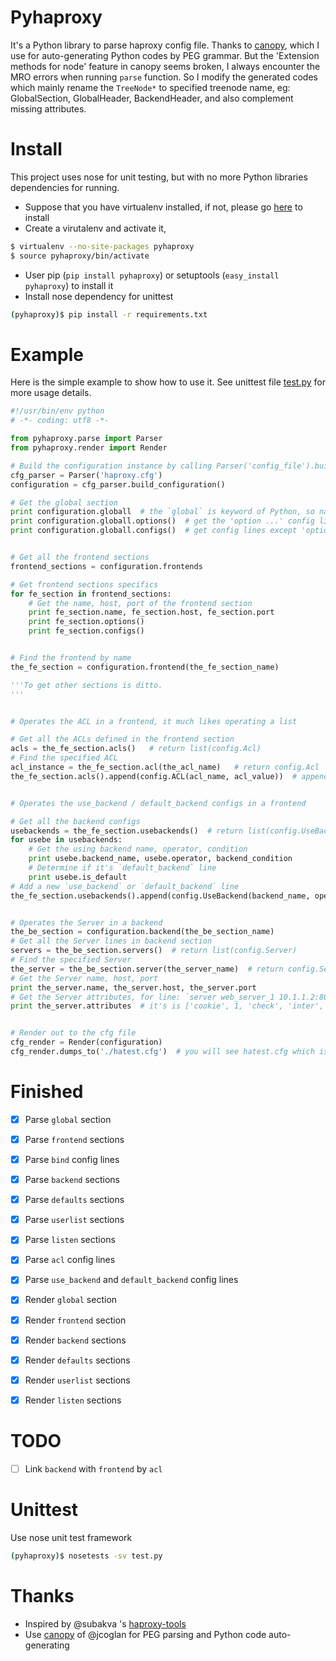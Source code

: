 # Pyhaproxy
It's a Python library to parse haproxy config file. Thanks to [canopy](https://github.com/jcoglan/canopy), which I use for auto-generating Python codes by PEG grammar. But the 'Extension methods for node' feature in canopy seems broken, I always encounter the MRO errors when running `parse` function. So I modify the generated codes which mainly rename the `TreeNode*` to specified treenode name, eg: GlobalSection, GlobalHeader, BackendHeader, and also complement missing attributes.


# Install
This project uses nose for unit testing, but with no more Python libraries dependencies for running.

* Suppose that you have virtualenv installed, if not, please go [here](https://virtualenv.readthedocs.org/en/latest/installation.html) to install
* Create a virutalenv and activate it,
```bash
$ virtualenv --no-site-packages pyhaproxy
$ source pyhaproxy/bin/activate
```
* User pip (`pip install pyhaproxy`) or setuptools (`easy_install pyhaproxy`) to install it
* Install nose dependency for unittest
```bash
(pyhaproxy)$ pip install -r requirements.txt
```


# Example
Here is the simple example to show how to use it. See unittest file [test.py](https://github.com/imjoey/pyhaproxy/blob/master/pyhaproxy/test.py) for more usage details.

```python
#!/usr/bin/env python
# -*- coding: utf8 -*-

from pyhaproxy.parse import Parser
from pyhaproxy.render import Render

# Build the configuration instance by calling Parser('config_file').build_configuration()
cfg_parser = Parser('haproxy.cfg')
configuration = cfg_parser.build_configuration()

# Get the global section
print configuration.globall  # the `global` is keyword of Python, so name it `globall`
print configuration.globall.options()  # get the 'option ...' config lines
print configuration.globall.configs()  # get config lines except 'option ...' ones


# Get all the frontend sections
frontend_sections = configuration.frontends

# Get frontend sections specifics
for fe_section in frontend_sections:
    # Get the name, host, port of the frontend section
    print fe_section.name, fe_section.host, fe_section.port
    print fe_section.options()
    print fe_section.configs()


# Find the frontend by name
the_fe_section = configuration.frontend(the_fe_section_name)

'''To get other sections is ditto.
'''


# Operates the ACL in a frontend, it much likes operating a list

# Get all the ACLs defined in the frontend section
acls = the_fe_section.acls()   # return list(config.Acl)
# Find the specified ACL
acl_instance = the_fe_section.acl(the_acl_name)   # return config.Acl
the_fe_section.acls().append(config.ACL(acl_name, acl_value))  # append the ACL into the frontend section


# Operates the use_backend / default_backend configs in a frontend

# Get all the backend configs
usebackends = the_fe_section.usebackends()  # return list(config.UseBackend)
for usebe in usebackends:
    # Get the using backend name, operator, condition
    print usebe.backend_name, usebe.operator, backend_condition
    # Determine if it's `default_backend` line
    print usebe.is_default
# Add a new `use_backend` or `default_backend` line
the_fe_section.usebackends().append(config.UseBackend(backend_name, operator, backend_condition, is_default))


# Operates the Server in a backend
the_be_section = configuration.backend(the_be_section_name)
# Get all the Server lines in backend section
servers = the_be_section.servers()  # return list(config.Server)
# Find the specified Server
the_server = the_be_section.server(the_server_name)  # return config.Server
# Get the Server name, host, port
print the_server.name, the_server.host, the_server.port
# Get the Server attributes, for line: `server web_server_1 10.1.1.2:80 cookie 1 check inter 2000 rise 3`
print the_server.attributes  # it's is ['cookie', 1, 'check', 'inter', 2000, 'rise', 3]


# Render out to the cfg file
cfg_render = Render(configuration)
cfg_render.dumps_to('./hatest.cfg')  # you will see hatest.cfg which is same to the `haproxy.cfg` parsed previously

```


# Finished
- [x] Parse `global` section
- [x] Parse `frontend` sections
- [x] Parse `bind` config lines
- [x] Parse `backend` sections
- [x] Parse `defaults` sections
- [x] Parse `userlist` sections
- [x] Parse `listen` sections
- [x] Parse `acl` config lines
- [x] Parse `use_backend` and `default_backend` config lines
- [x] Render `global` section
- [x] Render `frontend` section
- [x] Render `backend` sections
- [x] Render `defaults` sections
- [x] Render `userlist` sections
- [x] Render `listen` sections


# TODO
- [ ] Link `backend` with `frontend` by `acl`


# Unittest
Use nose unit test framework
```bash
(pyhaproxy)$ nosetests -sv test.py
```


# Thanks
* Inspired by @subakva 's [haproxy-tools](https://github.com/subakva/haproxy-tools)
* Use [canopy](https://github.com/jcoglan/canopy) of @jcoglan for PEG parsing and Python code auto-generating
